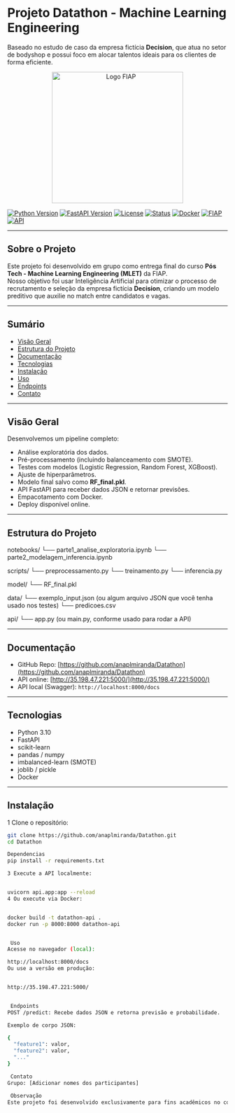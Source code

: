 #  Projeto Datathon - Machine Learning Engineering

Baseado no estudo de caso da empresa fictícia **Decision**, que atua no setor de bodyshop e possui foco em alocar talentos ideais para os clientes de forma eficiente.

<div align="center">
  <p float="left" align="middle">
    <img src="https://www.fiap.com.br/wp-content/themes/fiap2016/images/sharing/fiap.png" alt="Logo FIAP" width="300"/>
  </p>
</div>

[![Python Version](https://img.shields.io/badge/python-3.10-blue.svg)](https://python.org)
[![FastAPI Version](https://img.shields.io/badge/fastapi-0.110.0-green.svg)](https://fastapi.tiangolo.com/)
[![License](https://img.shields.io/badge/license-MIT-blue.svg)](LICENSE)
[![Status](https://img.shields.io/badge/status-final-orange)](/)
[![Docker](https://img.shields.io/badge/docker-ready-blue)](https://www.docker.com/)
[![FIAP](https://img.shields.io/badge/FIAP-project-red.svg)](https://www.fiap.com.br)
[![API](https://img.shields.io/badge/API-REST-yellow.svg)](/)

---

##  Sobre o Projeto

Este projeto foi desenvolvido em grupo como entrega final do curso **Pós Tech - Machine Learning Engineering (MLET)** da FIAP.  
Nosso objetivo foi usar Inteligência Artificial para otimizar o processo de recrutamento e seleção da empresa fictícia **Decision**, criando um modelo preditivo que auxilie no match entre candidatos e vagas.

---

##  Sumário

- [Visão Geral](#-visão-geral)
- [Estrutura do Projeto](#-estrutura-do-projeto)
- [Documentação](#-documentação)
- [Tecnologias](#-tecnologias)
- [Instalação](#-instalação)
- [Uso](#-uso)
- [Endpoints](#-endpoints)
- [Contato](#-contato)

---

##  Visão Geral

Desenvolvemos um pipeline completo:
- Análise exploratória dos dados.
- Pré-processamento (incluindo balanceamento com SMOTE).
- Testes com modelos (Logistic Regression, Random Forest, XGBoost).
- Ajuste de hiperparâmetros.
- Modelo final salvo como **RF_final.pkl**.
- API FastAPI para receber dados JSON e retornar previsões.
- Empacotamento com Docker.
- Deploy disponível online.

---


##  Estrutura do Projeto
notebooks/
  └── parte1_analise_exploratoria.ipynb
  └── parte2_modelagem_inferencia.ipynb

scripts/
  └── preprocessamento.py
  └── treinamento.py
  └── inferencia.py

model/
  └── RF_final.pkl

data/
  └── exemplo_input.json  (ou algum arquivo JSON que você tenha usado nos testes)
  └── predicoes.csv

api/
  └── app.py  (ou main.py, conforme usado para rodar a API)


---

##  Documentação

-  GitHub Repo: [https://github.com/anaplmiranda/Datathon](https://github.com/anaplmiranda/Datathon)  
-  API online: [http://35.198.47.221:5000/](http://35.198.47.221:5000/)  
- API local (Swagger): `http://localhost:8000/docs`
---

##  Tecnologias

- Python 3.10
- FastAPI
- scikit-learn
- pandas / numpy
- imbalanced-learn (SMOTE)
- joblib / pickle
- Docker

---

##  Instalação

1️ Clone o repositório:
```bash
git clone https://github.com/anaplmiranda/Datathon.git
cd Datathon

Dependencias
pip install -r requirements.txt

3️ Execute a API localmente:


uvicorn api.app:app --reload
4️ Ou execute via Docker:


docker build -t datathon-api .
docker run -p 8000:8000 datathon-api


 Uso
Acesse no navegador (local):

http://localhost:8000/docs
Ou use a versão em produção:


http://35.198.47.221:5000/


 Endpoints
POST /predict: Recebe dados JSON e retorna previsão e probabilidade.

Exemplo de corpo JSON:

{
  "feature1": valor,
  "feature2": valor,
  "..."
}

 Contato
Grupo: [Adicionar nomes dos participantes]

 Observação
Este projeto foi desenvolvido exclusivamente para fins acadêmicos no contexto do Datathon MLET - FIAP.


